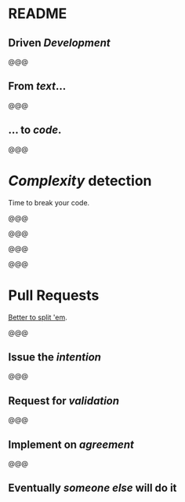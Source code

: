 # README

## Driven *Development*

@@@

<!-- .slide: data-background="../../2012/paris-web/images/testing-by-writing.png" -->

## From *text*…

@@@

<!-- .slide: data-background="../../2012/paris-web/images/tests.png" -->

## … to *code*.

@@@

# *Complexity* detection

Time to break your code.

@@@

<!-- .slide: data-background="images/code-split-before.png" data-background-size="100%" data-background-color="white" -->

@@@

<!-- .slide: data-background="images/code-split-module.png" data-background-size="75%" data-background-color="white" -->

@@@

<!-- .slide: data-background="images/code-split-config.png" data-background-size="75%" data-background-color="white" -->

@@@

# Pull Requests

[Better to split 'em](https://oncletom.io/2013/the-55-commits-syndrome/).

@@@

<!-- .slide: data-background="../chtijs/images/pull-request.png" -->

## Issue the *intention*

@@@

<!-- .slide: data-background="images/pr-validation.png" -->

## Request for *validation*

@@@

<!-- .slide: data-background="images/pr-agreement.png" -->

## Implement on *agreement*

@@@

<!-- .slide: data-background="images/pr-other.png" -->

## Eventually *someone else* will do it
